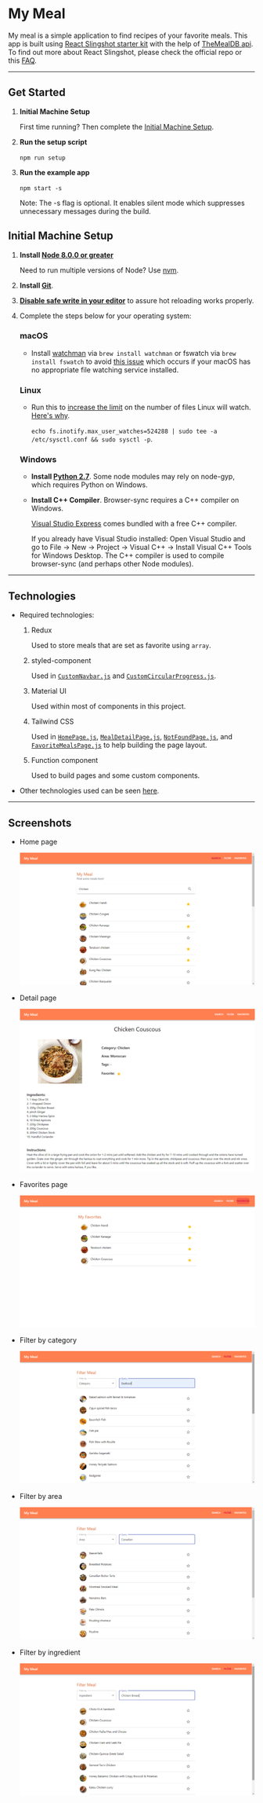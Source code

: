 # My Meal

My meal is a simple application to find recipes of your favorite meals. This app is built using [React Slingshot starter kit](https://github.com/coryhouse/react-slingshot) with the help of [TheMealDB api](https://www.themealdb.com/api.php). To find out more about React Slingshot, please check the official repo or this [FAQ](https://github.com/coryhouse/react-slingshot/blob/master/docs/FAQ.md).

---

## Get Started

1. **Initial Machine Setup**

    First time running? Then complete the [Initial Machine Setup](#initial-machine-setup).

2. **Run the setup script**

    `npm run setup`

3. **Run the example app**

    `npm start -s`

    Note: The -s flag is optional. It enables silent mode which suppresses unnecessary messages during the build.

## Initial Machine Setup

1. **Install [Node 8.0.0 or greater](https://nodejs.org)**

    Need to run multiple versions of Node? Use [nvm](https://github.com/creationix/nvm).

2. **Install [Git](https://git-scm.com/downloads)**.

3. **[Disable safe write in your editor](https://webpack.js.org/guides/development/#adjusting-your-text-editor)** to assure hot reloading works properly.

4. Complete the steps below for your operating system:

    ### macOS

    * Install [watchman](https://facebook.github.io/watchman/) via `brew install watchman` or fswatch via `brew install fswatch` to avoid [this issue](https://github.com/facebook/create-react-app/issues/871) which occurs if your macOS has no appropriate file watching service installed.

    ### Linux

    * Run this to [increase the limit](http://stackoverflow.com/questions/16748737/grunt-watch-error-waiting-fatal-error-watch-enospc) on the number of files Linux will watch. [Here's why](https://github.com/coryhouse/react-slingshot/issues/6).

        `echo fs.inotify.max_user_watches=524288 | sudo tee -a /etc/sysctl.conf && sudo sysctl -p`.

    ### Windows
    
    * **Install [Python 2.7](https://www.python.org/downloads/)**. Some node modules may rely on node-gyp, which requires Python on Windows.
    * **Install C++ Compiler**. Browser-sync requires a C++ compiler on Windows.
    
      [Visual Studio Express](https://www.visualstudio.com/en-US/products/visual-studio-express-vs) comes bundled with a free C++ compiler.
      
      If you already have Visual Studio installed:
      Open Visual Studio and go to File -> New -> Project -> Visual C++ -> Install Visual C++ Tools for Windows Desktop.
      The C++ compiler is used to compile browser-sync (and perhaps other Node modules).

---

## Technologies

- Required technologies:
    1. Redux
    
        Used to store meals that are set as favorite using `array`. 

    2. styled-component

        Used in [`CustomNavbar.js`](src/components/custom/CustomNavbar.js) and [`CustomCircularProgress.js`](src/components/custom/CustomCircularProgress.js).

    3. Material UI

        Used within most of components in this project.

    4. Tailwind CSS

        Used in [`HomePage.js`](src/components/HomePage.js), [`MealDetailPage.js`](src/components/MealDetailPage.js), [`NotFoundPage.js`](src/components/NotFoundPage.js), and [`FavoriteMealsPage.js`](src/components/containers/FavoriteMealsPage.js) to help building the page layout.

    5. Function component

        Used to build pages and some custom components.

- Other technologies used can be seen [here](https://github.com/coryhouse/react-slingshot#technologies).

---

## Screenshots

- Home page
  
  ![Home page](res/HomePage.png)

- Detail page

  ![Detail page](res/DetailPage.png)

- Favorites page

  ![Favorites page](res/Favorites.png)

- Filter by category

  ![Filter by category](res/FilterCategory.png)

- Filter by area

  ![Filter by area](res/FilterArea.png)

- Filter by ingredient

  ![Filter by ingredient](res/FilterIngredient.png)
